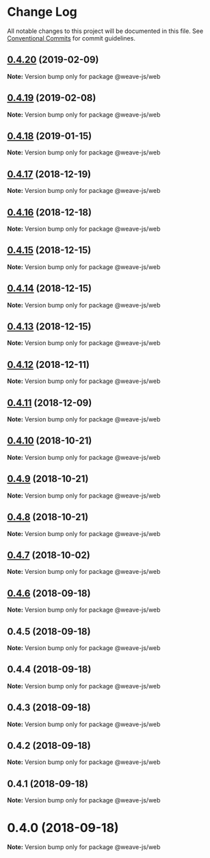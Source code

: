 # Change Log

All notable changes to this project will be documented in this file.
See [Conventional Commits](https://conventionalcommits.org) for commit guidelines.

## [0.4.20](https://github.com/weave-microservices/weave/compare/@weave-js/web@0.4.19...@weave-js/web@0.4.20) (2019-02-09)

**Note:** Version bump only for package @weave-js/web





## [0.4.19](https://github.com/weave-microservices/weave/compare/@weave-js/web@0.4.18...@weave-js/web@0.4.19) (2019-02-08)

**Note:** Version bump only for package @weave-js/web





## [0.4.18](https://github.com/fachw3rk/weave/compare/@weave-js/web@0.4.17...@weave-js/web@0.4.18) (2019-01-15)

**Note:** Version bump only for package @weave-js/web





## [0.4.17](https://github.com/fachw3rk/weave/compare/@weave-js/web@0.4.16...@weave-js/web@0.4.17) (2018-12-19)

**Note:** Version bump only for package @weave-js/web





## [0.4.16](https://github.com/fachw3rk/weave/compare/@weave-js/web@0.4.15...@weave-js/web@0.4.16) (2018-12-18)

**Note:** Version bump only for package @weave-js/web





## [0.4.15](https://github.com/fachw3rk/weave/compare/@weave-js/web@0.4.14...@weave-js/web@0.4.15) (2018-12-15)

**Note:** Version bump only for package @weave-js/web





## [0.4.14](https://github.com/fachw3rk/weave/compare/@weave-js/web@0.4.13...@weave-js/web@0.4.14) (2018-12-15)

**Note:** Version bump only for package @weave-js/web





## [0.4.13](https://github.com/fachw3rk/weave/compare/@weave-js/web@0.4.12...@weave-js/web@0.4.13) (2018-12-15)

**Note:** Version bump only for package @weave-js/web





## [0.4.12](https://github.com/fachw3rk/weave/compare/@weave-js/web@0.4.11...@weave-js/web@0.4.12) (2018-12-11)

**Note:** Version bump only for package @weave-js/web





## [0.4.11](https://github.com/fachw3rk/weave/compare/@weave-js/web@0.4.10...@weave-js/web@0.4.11) (2018-12-09)

**Note:** Version bump only for package @weave-js/web





## [0.4.10](https://github.com/fachw3rk/weave/compare/@weave-js/web@0.4.9...@weave-js/web@0.4.10) (2018-10-21)

**Note:** Version bump only for package @weave-js/web





## [0.4.9](https://github.com/fachw3rk/weave/compare/@weave-js/web@0.4.8...@weave-js/web@0.4.9) (2018-10-21)

**Note:** Version bump only for package @weave-js/web





<a name="0.4.8"></a>
## [0.4.8](https://github.com/fachw3rk/weave/compare/@weave-js/web@0.4.7...@weave-js/web@0.4.8) (2018-10-21)

**Note:** Version bump only for package @weave-js/web





<a name="0.4.7"></a>
## [0.4.7](https://github.com/fachw3rk/weave/compare/@weave-js/web@0.4.6...@weave-js/web@0.4.7) (2018-10-02)

**Note:** Version bump only for package @weave-js/web





<a name="0.4.6"></a>
## [0.4.6](https://github.com/fachw3rk/weave/compare/@weave-js/web@0.4.5...@weave-js/web@0.4.6) (2018-09-18)

**Note:** Version bump only for package @weave-js/web





<a name="0.4.5"></a>
## 0.4.5 (2018-09-18)

**Note:** Version bump only for package @weave-js/web





<a name="0.4.4"></a>
## 0.4.4 (2018-09-18)

**Note:** Version bump only for package @weave-js/web





<a name="0.4.3"></a>
## 0.4.3 (2018-09-18)

**Note:** Version bump only for package @weave-js/web





<a name="0.4.2"></a>
## 0.4.2 (2018-09-18)

**Note:** Version bump only for package @weave-js/web





<a name="0.4.1"></a>
## 0.4.1 (2018-09-18)

**Note:** Version bump only for package @weave-js/web





<a name="0.4.0"></a>
# 0.4.0 (2018-09-18)

**Note:** Version bump only for package @weave-js/web
